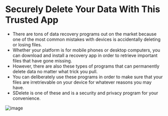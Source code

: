 # Securely Delete Your Data With This Trusted App

- There are tons of data recovery programs out on the market because one of the most common mistakes with devices is accidentally deleting or losing files. 
- Whether your platform is for mobile phones or desktop computers, you can download and install a recovery app in order to retrieve important files that have gone missing. 
- However, there are also these types of programs that can permanently delete data no matter what trick you pull. 
- You can deliberately use these programs in order to make sure that your files are irretrievable on your device for whatever reasons you may have. 
- SDelete is one of these and is a security and privacy program for your convenience.

![image](https://github.com/NetNinja-SecTool/FREE_TOOLS/assets/156086963/8241a7c9-f1e0-4769-a42d-c20bedab9c2d)
